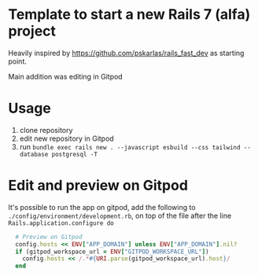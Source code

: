 # Template to start a new Rails 7 (alfa) project

Heavily inspired by https://github.com/pskarlas/rails_fast_dev as starting point.

Main addition was editing in Gitpod

# Usage
1. clone repository
1. edit new repository in Gitpod
1. run `bundle exec rails new . --javascript esbuild --css tailwind --database postgresql -T`



# Edit and preview on Gitpod
It's possible to run the app on gitpod, add the following to `./config/environment/development.rb`, on top of the file after the line `Rails.application.configure do`

```ruby
  # Preview on Gitpod
  config.hosts << ENV["APP_DOMAIN"] unless ENV["APP_DOMAIN"].nil?
  if (gitpod_workspace_url = ENV["GITPOD_WORKSPACE_URL"])
    config.hosts << /.*#{URI.parse(gitpod_workspace_url).host}/
  end

```
